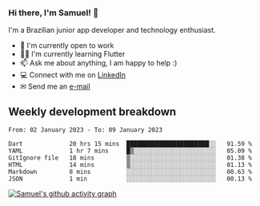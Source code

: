 ### Hi there, I'm Samuel! 👋

I'm a Brazilian junior app developer and technology enthusiast.

- 🏢 I'm currently open to work
- 👨‍💻 I'm currently learning Flutter
- 📫 Ask me about anything, I am happy to help :)
- 💻 Connect with me on [LinkedIn](https://www.linkedin.com/in/samuel-s-marques/)
- ✉ Send me an [e-mail](mailto:samuel.s.marques@protonmail.com)

## Weekly development breakdown
<!--START_SECTION:waka-->

```text
From: 02 January 2023 - To: 09 January 2023

Dart             20 hrs 15 mins  ███████████████████████░░   91.59 %
YAML             1 hr 7 mins     █▒░░░░░░░░░░░░░░░░░░░░░░░   05.09 %
GitIgnore file   18 mins         ▒░░░░░░░░░░░░░░░░░░░░░░░░   01.38 %
HTML             14 mins         ▒░░░░░░░░░░░░░░░░░░░░░░░░   01.13 %
Markdown         8 mins          ░░░░░░░░░░░░░░░░░░░░░░░░░   00.63 %
JSON             1 min           ░░░░░░░░░░░░░░░░░░░░░░░░░   00.13 %
```

<!--END_SECTION:waka-->

[![Samuel's github activity graph](https://activity-graph.herokuapp.com/graph?username=samuel-s-marques&theme=react-dark)](https://github.com/samuel-s-marques)
